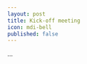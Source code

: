 ```yaml
---
layout: post
title: Kick-off meeting
icon: mdi-bell
published: false
---
```


...

<img class="responsive-img" src="/images/PUT-IMAGE-HERE" alt="" style="max-width: 70%">